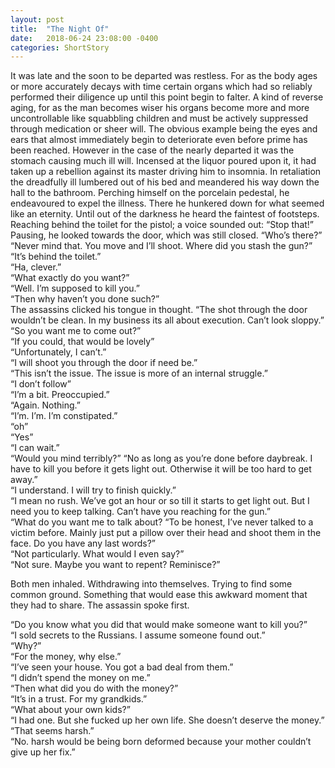 ```yaml
---
layout: post
title:  "The Night Of"
date:   2018-06-24 23:08:00 -0400
categories: ShortStory
---
```

It was late and the soon to be departed was restless. For as the body ages or more accurately decays with time certain organs which had so reliably performed their diligence up until this point begin to falter. A kind of reverse aging, for as the man becomes wiser his organs become more and more uncontrollable like squabbling children and must be actively suppressed through medication or sheer will.<!--more--> The obvious example being the eyes and ears that almost immediately begin to deteriorate even before prime has been reached. However in the case of the nearly departed it was the stomach causing much ill will. Incensed at the liquor poured upon it, it had taken up a rebellion against its master driving him to insomnia. In retaliation the dreadfully ill lumbered out of his bed and meandered his way down the hall to the bathroom. Perching himself on the porcelain pedestal, he endeavoured to expel the illness. There he hunkered down for what seemed like an eternity. Until out of the darkness he heard the faintest of footsteps. Reaching behind the toilet for the pistol; a voice sounded out:
“Stop that!”  
Pausing, he looked towards the door, which was still closed. “Who’s there?”  
“Never mind that. You move and I’ll shoot. Where did you stash the gun?”  
“It’s behind the toilet.”  
“Ha, clever.”  
“What exactly do you want?”  
“Well. I’m supposed to kill you.”  
“Then why haven’t you done such?”  
The assassins clicked his tongue in thought. “The shot through the door wouldn’t be clean. In my business its all about execution. Can’t look sloppy.”  
“So you want me to come out?”  
“If you could, that would be lovely”  
“Unfortunately, I can’t.”  
“I will shoot you through the door if need be.”  
“This isn’t the issue. The issue is more of an internal struggle.”  
“I don’t follow”  
“I’m a bit. Preoccupied.”  
“Again. Nothing.”  
“I’m. I’m. I’m constipated.”  
“oh”  
“Yes”  
“I can wait.”  
“Would you mind terribly?” “No as long as you’re done before daybreak. I have to kill you before it gets light out. Otherwise it will be too hard to get away.”  
“I understand. I will try to finish quickly.”  
“I mean no rush. We’ve got an hour or so till it starts to get light out.  But I need you to keep talking. Can’t have you reaching for the gun.”  
“What do you want me to talk about?
“To be honest, I’ve never talked to a victim before. Mainly just put a pillow over their head and shoot them in the face. Do you have any last words?”  
“Not particularly. What would I even say?”  
“Not sure. Maybe you want to repent? Reminisce?”  

Both men inhaled. Withdrawing into themselves. Trying to find some common ground. Something that would ease this awkward moment that they had to share. The assassin spoke first.  

“Do you know what you did that would make someone want to kill you?”  
“I sold secrets to the Russians. I assume someone found out.”  
“Why?”  
“For the money, why else.”  
“I’ve seen your house. You got a bad deal from them.”  
“I didn’t spend the money on me.”  
“Then what did you do with the money?”  
“It’s in a trust. For my grandkids.”  
“What about your own kids?”  
“I had one. But she fucked up her own life. She doesn’t deserve the money.”
“That seems harsh.”  
“No. harsh would be being born deformed because your mother couldn’t give up her fix.”  
